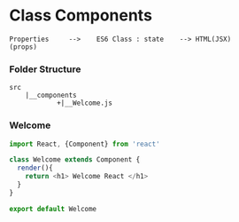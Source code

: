 #   Class Components

```
Properties     -->    ES6 Class : state    --> HTML(JSX)
(props)
```

### Folder Structure

```
src
    |__components
            +|__Welcome.js
```

###    Welcome

```js
import React, {Component} from 'react'

class Welcome extends Component {
  render(){
    return <h1> Welcome React </h1>
  }
}

export default Welcome
```

